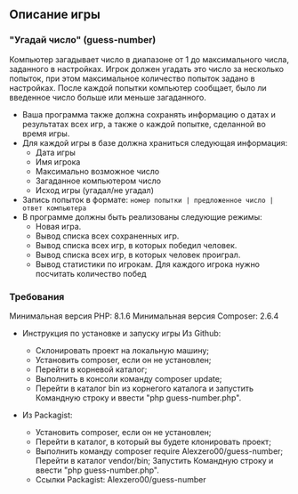 ##                                                      Описание игры

###                                              "Угадай число" (guess-number)

Компьютер загадывает число в диапазоне от 1 до максимального числа, заданного в настройках.
Игрок должен угадать это число за несколько попыток, при этом максимальное количество попыток задано в настройках.
После каждой попытки компьютер сообщает, было ли введенное число больше или меньше загаданного.

* Ваша программа также должна сохранять информацию о датах и результатах всех игр, а также о каждой попытке,
сделанной во время игры. 
* Для каждой игры в базе должна храниться следующая информация:
    * Дата игры
    * Имя игрока
    * Максимально возможное число
    * Загаданное компьютером число
    * Исход игры (угадал/не угадал)
* Запись попыток в формате: `номер попытки | предложенное число | ответ компьютера`
* В программе должны быть реализованы следующие режимы:
    * Новая игра.
    * Вывод списка всех сохраненных игр.
    * Вывод списка всех игр, в которых победил человек.
    * Вывод списка всех игр, в которых человек проиграл.
    * Вывод статистики по игрокам. Для каждого игрока нужно посчитать количество побед

###                                                      Требования

Минимальная версия PHP: 8.1.6 Минимальная версия Composer: 2.6.4

* Инструкция по установке и запуску игры Из Github:
    * Склонировать проект на локальную машину; 
    * Установить composer, если он не установлен; 
    * Перейти в корневой каталог; 
    * Выполнить в консоли команду composer update; 
    * Перейти в каталог bin из корнегого каталога и запустить Командную строку и ввести "php guess-number.php". 

* Из Packagist:
    * Установить composer, если он не установлен; 
    * Перейти в каталог, в который вы будете клонировать проект;
    * Выполнить команду composer require Alexzero00/guess-number; Перейти в каталог vendor/bin; Запустить Командную строку и ввести "php guess-number.php".
    * Ссылки Packagist: Alexzero00/guess-number

